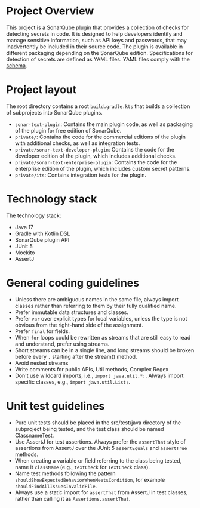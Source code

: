 # Project Overview

This project is a SonarQube plugin that provides a collection of checks for detecting secrets in code. It is designed to help developers
identify and manage sensitive information, such as API keys and passwords, that may inadvertently be included in their source code.
The plugin is available in different packaging depending on the SonarQube edition. Specifications for detection of secrets are defined as
YAML files. YAML files comply with the [schema](../sonar-text-plugin/src/main/resources/org/sonar/plugins/secrets/configuration/specifications/specification-json-schema.json).

# Project layout

The root directory contains a root `build.gradle.kts` that builds a collection of subprojects into SonarQube plugins.
- `sonar-text-plugin`: Contains the main plugin code, as well as packaging of the plugin for free edition of SonarQube.
- `private/`: Contains the code for the commercial editions of the plugin with additional checks, as well as integration tests.
- `private/sonar-text-developer-plugin`: Contains the code for the developer edition of the plugin, which includes additional checks.
- `private/sonar-text-enterprise-plugin`: Contains the code for the enterprise edition of the plugin, which includes custom secret patterns.
- `private/its`: Contains integration tests for the plugin.

# Technology stack

The technology stack:

- Java 17
- Gradle with Kotlin DSL
- SonarQube plugin API
- JUnit 5
- Mockito
- AssertJ

# General coding guidelines

* Unless there are ambiguous names in the same file, always import classes rather than referring to them by their fully
  qualified name.
* Prefer immutable data structures and classes.
* Prefer `var` over explicit types for local variables, unless the type is not obvious from the right-hand side of the
  assignment.
* Prefer `final` for fields.
* When `for` loops could be rewritten as streams that are still easy to read and understand, prefer using streams.
* Short streams can be in a single line, and long streams should be broken before every `.` starting after the stream() method.
* Avoid nested streams
* Write comments for public APIs, Util methods, Complex Regex
* Don't use wildcard imports, i.e., `import java.util.*;`. Always import specific classes, e.g., `import java.util.List;`.

# Unit test guidelines

* Pure unit tests should be placed in the src/test/java directory of the subproject being tested, and the test class
  should be named ClassnameTest.
* Use AssertJ for test assertions. Always prefer the `assertThat` style of assertions from AssertJ over the JUnit 5
  `assertEquals` and `assertTrue` methods.
* When creating a variable or field referring to the class being tested, name it `className` (e.g., `textCheck` for
  `TextCheck` class).
* Name test methods following the pattern `shouldShowExpectedBehaviorWhenMeetsCondition`, for example
  `shouldFindAllIssuesInValidFile`.
* Always use a static import for `assertThat` from AssertJ in test classes, rather than calling it as
  `Assertions.assertThat`.
  
